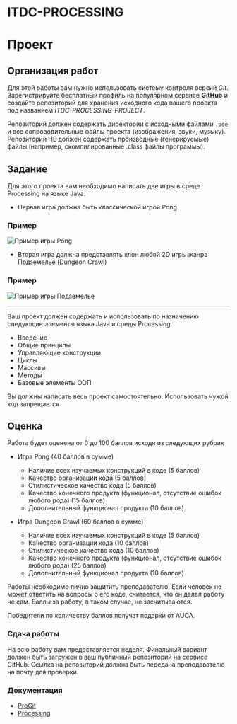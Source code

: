 # ITDC-PROCESSING
Проект
======

## Организация работ

Для этой работы вам нужно использовать систему контроля версий _Git_.
Зарегистрируйте бесплатный профиль на популярном сервисе **GitHub** и создайте
репозиторий для хранения исходного кода вашего проекта под названием
_ITDC-PROCESSING-PROJECT_.

Репозиторий должен содержать директории с исходными файлами `.pde` и все
сопроводительные файлы проекта (изображения, звуки, музыку). Репозиторий НЕ
должен содержать производные (генерируемые) файлы (например, скомпилированные
.class файлы программы).

## Задание

Для этого проекта вам необходимо написать две игры в среде Processing на языке
Java.

* Первая игра должна быть классической игрой Pong.

### Пример

![Пример игры Pong](https://i.imgur.com/CH5SVDp.jpg)

* Вторая игра должна представлять клон любой 2D игры жанра Подземелье (Dungeon
  Crawl)

### Пример

![Пример игры Подземелье](https://i.imgur.com/gEnJBTl.png)

---

Ваш проект должен содержать и использовать по назначению следующие элементы
языка Java и среды Processing.

* Введение
* Общие принципы
* Управляющие конструкции
* Циклы
* Массивы
* Методы
* Базовые элементы ООП

Вы должны написать весь проект самостоятельно. Использовать чужой код
запрещается.

## Оценка

Работа будет оценена от 0 до 100 баллов исходя из следующих рубрик

* Игра Pong (40 баллов в сумме)
  * Наличие всех изучаемых конструкций в коде (5 баллов)
  * Качество организации кода (5 баллов)
  * Стилистическое качество кода (5 баллов)
  * Качество конечного продукта (функционал, отсутствие ошибок любого рода) (15 баллов)
  * Дополнительный функционал продукта (10 баллов)

* Игра Dungeon Crawl (60 баллов в сумме)
  * Наличие всех изучаемых конструкций в коде (5 баллов)
  * Качество организации кода (10 баллов)
  * Стилистическое качество кода (10 баллов)
  * Качество конечного продукта (функционал, отсутствие ошибок любого рода) (25 баллов)
  * Дополнительный функционал продукта (10 баллов)

Работы необходимо лично защитить преподавателю. Если человек не может ответить
на вопросы о его коде, считается, что он делал работу не сам. Баллы за работу, в
таком случае, не засчитываются.

Победители по количеству баллов получат подарки от AUCA.

### Сдача работы

На всю работу вам предоставляется неделя. Финальный вариант должен быть загружен
в ваш публичный репозиторий на сервисе GitHub. Ссылка на репозиторий должна быть
передана преподавателю на почту для проверки.

### Документация

* [ProGit](https://git-scm.com/book/ru/v2)
* [Processing](https://processing.org/reference)


